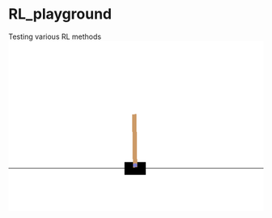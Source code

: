 # RL_playground
Testing various RL methods
![This is an image](https://github.com/bdi2357/RL_playground/blob/main/MakeGIF/output_gif/CartPole-v0.gif)

